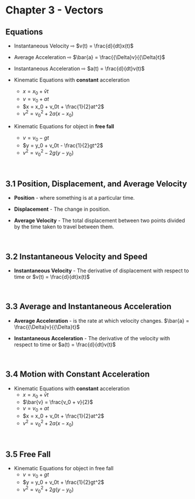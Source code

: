 # Chapter 3 - Vectors

## Equations

- Instantaneous Velocity ⇨ $v(t) = \frac{d}{dt}x(t)$

- Average Acceleration ⇨ $\bar{a} = \frac{{\Delta}v}{{\Delta}t}$

- Instantaneous Acceleration ⇨ $a(t) = \frac{d}{dt}v(t)$

- Kinematic Equations with **constant** acceleration
    - $x = x_0+\bar{v}t$
    - $v = v_0 + at$
    - $x = x_0 + v_0t + \frac{1}{2}at^2$
    - $v^2 = v_0^2 + 2a(x-x_0)$

- Kinematic Equations for object in **free fall**
    - $v = v_0 - gt$
    - $y = y_0 + v_0t - \frac{1}{2}gt^2$
    - $v^2 = v_0^2 - 2g(y-y_0)$

<br>

## 3.1 Position, Displacement, and Average Velocity

- **Position** - where something is at a particular time.

- **Displacement** - The change in position.

- **Average Velocity** - The total displacement between two points divided by the time taken to travel between them.

<br>

## 3.2 Instantaneous Velocity and Speed

- **Instantaneous Velocity** - The derivative of displacement with respect to time or $v(t) = \frac{d}{dt}x(t)$

<br>

## 3.3 Average and Instantaneous Acceleration

- **Average Acceleration** - is the rate at which velocity changes. $\bar{a} = \frac{{\Delta}v}{{\Delta}t}$

- **Instantaneous Acceleration** - The derivative of the velocity with respect to time or $a(t) = \frac{d}{dt}v(t)$

<br>

## 3.4 Motion with Constant Acceleration

- Kinematic Equations with **constant** acceleration
    - $x = x_0+\bar{v}t$
    - $\bar{v} = \frac{v_0 + v}{2}$
    - $v = v_0 + at$
    - $x = x_0 + v_0t + \frac{1}{2}at^2$
    - $v^2 = v_0^2 + 2a(x-x_0)$

<br>

## 3.5 Free Fall

- Kinematic Equations for object in free fall
    - $v = v_0 + gt$
    - $y = y_0 + v_0t + \frac{1}{2}gt^2$
    - $v^2 = v_0^2 + 2g(y-y_0)$